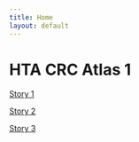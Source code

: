 ```yaml
---
title: Home
layout: default
---
```


# HTA CRC Atlas 1

[Story 1](https://www.cycif.org/data/tnp-2020/osd-crc-case-1-ffpe-cycif-stack)

[Story 2](https://www.cycif.org/data/tnp-2020/osd-crc-case-1-ffpe-cycif)

[Story 3](https://www.cycif.org/data/tnp-2020/osd-crc-case-1-ffpe-cycif-pilot)
